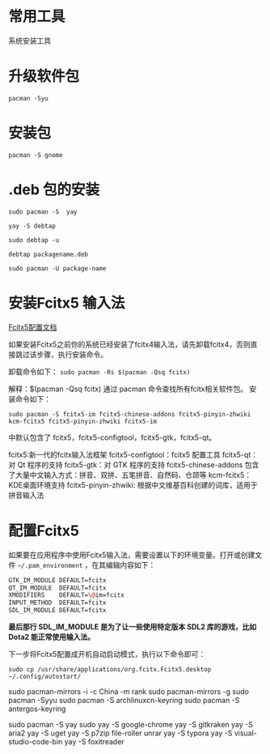 # 常用工具

系统安装工具

# 升级软件包
`pacman -Syu `

# 安装包

`pacman -S gnome`

# .deb 包的安装

`sudo pacman -S  yay`

`yay -S debtap`

`sudo debtap -u`

`debtap packagename.deb`

`sudo pacman -U package-name `


# 安装Fcitx5 输入法

[Fcitx5配置文档](https://www.modb.pro/db/113512)

如果安装Fcitx5之前你的系统已经安装了fcitx4输入法，请先卸载fcitx4，否则直接跳过该步骤，执行安装命令。

卸载命令如下：
`sudo pacman -Rs $(pacman -Qsq fcitx)`

解释：$(pacman -Qsq fcitx) 通过 pacman 命令查找所有fcitx相关软件包。
安装命令如下：

`sudo pacman -S fcitx5-im fcitx5-chinese-addons fcitx5-pinyin-zhwiki kcm-fcitx5 fcitx5-pinyin-zhwiki fcitx5-im `

中默认包含了 fcitx5，fcitx5-configtool，fcitx5-gtk，fcitx5-qt。

fcitx5:新一代的fcitx输入法框架
fcitx5-configtool：fcitx5 配置工具
fcitx5-qt：对 Qt 程序的支持
fcitx5-gtk：对 GTK 程序的支持
fcitx5-chinese-addons 包含了大量中文输入方式：拼音、双拼、五笔拼音、自然码、仓颉等
kcm-fcitx5：KDE桌面环境支持
fcitx5-pinyin-zhwiki: 根据中文维基百科创建的词库，适用于拼音输入法
# 配置Fcitx5   
如果要在应用程序中使用Fcitx5输入法，需要设置以下的环境变量。打开或创建文件 `~/.pam_environment`
，在其编辑内容如下：

```bash
GTK_IM_MODULE DEFAULT=fcitx
QT_IM_MODULE  DEFAULT=fcitx
XMODIFIERS    DEFAULT=\@im=fcitx
INPUT_METHOD  DEFAULT=fcitx
SDL_IM_MODULE DEFAULT=fcitx
```
**最后那行 SDL_IM_MODULE 是为了让一些使用特定版本 SDL2 库的游戏，比如 Dota2 能正常使用输入法。**

下一步将Fcitx5配置成开机自动启动模式，执行以下命令即可：

`sudo cp /usr/share/applications/org.fcitx.Fcitx5.desktop ~/.config/autostart/`

sudo pacman-mirrors -i -c China -m rank
sudo pacman-mirrors -g
sudo pacman -Syyu
sudo pacman -S archlinuxcn-keyring
sudo pacman -S antergos-keyring

sudo pacman -S yay
sudo yay -S google-chrome
yay -S gitkraken
yay -S aria2
yay -S uget
yay -S p7zip file-roller unrar
yay -S typora
yay -S visual-studio-code-bin
yay -S foxitreader


